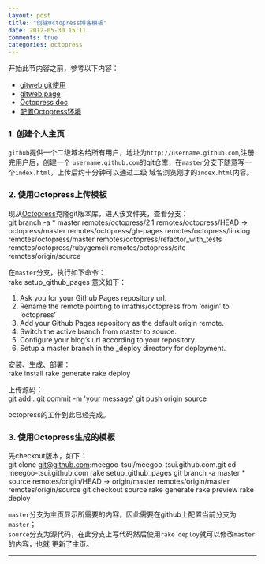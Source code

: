 ```yaml
---
layout: post
title: "创建Octopress博客模板"
date: 2012-05-30 15:11
comments: true
categories: octopress
---
```


开始此节内容之前，参考以下内容：

* [gitweb git使用](http://help.github.com/linux-set-up-git/)
* [gitweb page](http://help.github.com/pages/)
* [Octopress doc](http://octopress.org)
* [配置Octopress环境](/blog/2012/05/29/config-octopress-env)

### 1. 创建个人主页 ###
`github`提供一个二级域名给所有用户，地址为`http://username.github.com`,注册完用户后，创建一个
`username.github.com`的git仓库，在`master`分支下随意写一个`index.html`，上传后约十分钟可以通过二级
域名浏览刚才的`index.html`内容。

### 2. 使用Octopress上传模板 ###
现从[Octopress](https://github.com/imathis/octopress)克隆git版本库，进入该文件夹，查看分支：   
	git branch -a
	* master
	  remotes/octopress/2.1
	  remotes/octopress/HEAD -> octopress/master
	  remotes/octopress/gh-pages
	  remotes/octopress/linklog
	  remotes/octopress/master
	  remotes/octopress/refactor_with_tests
	  remotes/octopress/rubygemcli
	  remotes/octopress/site
	  remotes/origin/source

在`master`分支，执行如下命令：   
	rake setup_github_pages
意义如下：   
1. Ask you for your Github Pages repository url.
2. Rename the remote pointing to imathis/octopress from ‘origin’ to ‘octopress’
3. Add your Github Pages repository as the default origin remote.
4. Switch the active branch from master to source.
5. Configure your blog’s url according to your repository.
6. Setup a master branch in the _deploy directory for deployment.

安装、生成、部署：   
	rake install
	rake generate
	rake deploy

上传源码：   
	git add .
	git commit -m 'your message'
	git push origin source

octopress的工作到此已经完成。

### 3. 使用Octopress生成的模板 ###
先checkout版本，如下：   
	git clone git@github.com:meegoo-tsui/meegoo-tsui.github.com.git
	cd meegoo-tsui.github.com
	rake setup_github_pages
	git branch -a
	  master
	* source
	  remotes/origin/HEAD -> origin/master
	  remotes/origin/master
	  remotes/origin/source
	git checkout source
	rake generate
	rake preview
	rake deploy

`master`分支为主页显示所需要的内容，因此需要在github上配置当前分支为`master`；    
`source`分支为源代码，在此分支上写代码然后使用`rake deploy`就可以修改`master`的内容，也就
更新了主页。

<hr />
